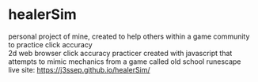 # healerSim  
personal project of mine, created to help others within a game community to practice click accuracy  
2d web browser click accuracy practicer created with javascript that attempts to mimic mechanics from a game called old school runescape  
live site: https://j3ssep.github.io/healerSim/
